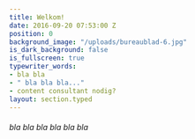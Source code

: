 ```yaml
---
title: Welkom!
date: 2016-09-20 07:53:00 Z
position: 0
background_image: "/uploads/bureaublad-6.jpg"
is_dark_background: false
is_fullscreen: true
typewriter_words:
- bla bla
- " bla bla bla..."
- content consultant nodig?
layout: section.typed
---
```


###### <span id="typed">bla bla bla bla bla bla</span>
